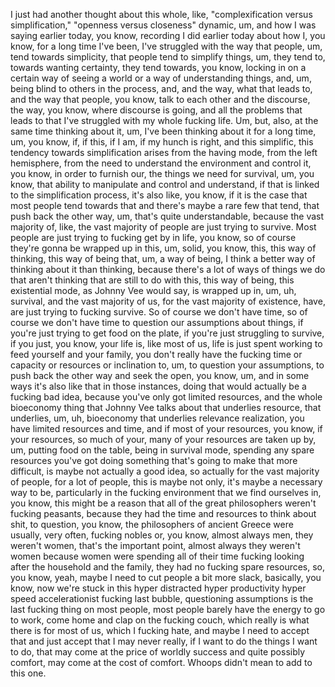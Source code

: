 ﻿I just had another thought about this whole, like, "complexification versus simplification,"
"openness versus closeness" dynamic, um, and how I was saying earlier today, you know,
recording I did earlier today about how I, you know, for a long time I've been, I've
struggled with the way that people, um, tend towards simplicity, that people tend to simplify
things, um, they tend to, towards wanting certainty, they tend towards, you know, locking
in on a certain way of seeing a world or a way of understanding things, and, um, being
blind to others in the process, and, and the way, what that leads to, and the way that
people, you know, talk to each other and the discourse, the way, you know, where discourse
is going, and all the problems that leads to that I've struggled with my whole fucking
life. Um, but, also, at the same time thinking about it, um, I've been thinking about it
for a long time, um, you know, if, if this, if I am, if my hunch is right, and this simplific,
this tendency towards simplification arises from the having mode, from the left hemisphere,
from the need to understand the environment and control it, you know, in order to furnish
our, the things we need for survival, um, you know, that ability to manipulate and control
and understand, if that is linked to the simplification process, it's also like, you know, if it is
the case that most people tend towards that and there's maybe a rare few that tend, that
push back the other way, um, that's quite understandable, because the vast majority of,
like, the vast majority of people are just trying to survive. Most people are just trying
to fucking get by in life, you know, so of course they're gonna be wrapped up in this,
um, solid, you know, this, this way of thinking, this way of being that, um, a way of being,
I think a better way of thinking about it than thinking, because there's a lot of ways
of things we do that aren't thinking that are still to do with this, this way of being,
this existential mode, as Johnny Vee would say, is wrapped up in, um, uh, survival, and
the vast majority of us, for the vast majority of existence, have, are just trying to fucking
survive. So of course we don't have time, so of course we don't have time to question
our assumptions about things, if you're just trying to get food on the plate, if you're
just struggling to survive, if you just, you know, your life is, like most of us, life is
just spent working to feed yourself and your family, you don't really have the fucking
time or capacity or resources or inclination to, um, to question your assumptions, to push
back the other way and seek the open, you know, um, and in some ways it's also like
that in those instances, doing that would actually be a fucking bad idea, because you've
only got limited resources, and the whole bioeconomy thing that Johnny Vee talks about
that underlies resource, that underlies, um, uh, bioeconomy that underlies relevance realization,
you have limited resources and time, and if most of your resources, you know, if your
resources, so much of your, many of your resources are taken up by, um, putting food on the table,
being in survival mode, spending any spare resources you've got doing something that's
going to make that more difficult, is maybe not actually a good idea, so actually for
the vast majority of people, for a lot of people, this is maybe not only, it's maybe
a necessary way to be, particularly in the fucking environment that we find ourselves
in, you know, this might be a reason that all of the great philosophers weren't fucking
peasants, because they had the time and resources to think about shit, to question, you know,
the philosophers of ancient Greece were usually, very often, fucking nobles or, you know, almost
always men, they weren't women, that's the important point, almost always they weren't
women because women were spending all of their time fucking looking after the household and
the family, they had no fucking spare resources, so, you know, yeah, maybe I need to cut people
a bit more slack, basically, you know, now we're stuck in this hyper distracted hyper
productivity hyper speed accelerationist fucking last bubble, questioning assumptions is the
last fucking thing on most people, most people barely have the energy to go to work, come
home and clap on the fucking couch, which really is what there is for most of us, which
I fucking hate, and maybe I need to accept that and just accept that I may never really,
if I want to do the things I want to do, that may come at the price of worldly success and
quite possibly comfort, may come at the cost of comfort.
Whoops didn't mean to add to this one.
